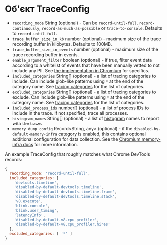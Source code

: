 # Об'єкт TraceConfig

* `recording_mode` String (optional) - Can be `record-until-full`, `record-continuously`, `record-as-much-as-possible` or `trace-to-console`. Defaults to `record-until-full`.
* `trace_buffer_size_in_kb` number (optional) - maximum size of the trace recording buffer in kilobytes. Defaults to 100MB.
* `trace_buffer_size_in_events` number (optional) - maximum size of the trace recording buffer in events.
* `enable_argument_filter` boolean (optional) - if true, filter event data according to a whitelist of events that have been manually vetted to not include any PII. See [the implementation in Chromium][trace_event_args_whitelist.cc] for specifics.
* `included_categories` String[] (optional) - a list of tracing categories to include. Can include glob-like patterns using `*` at the end of the category name. See [tracing categories][] for the list of categories.
* `excluded_categories` String[] (optional) - a list of tracing categories to exclude. Can include glob-like patterns using `*` at the end of the category name. See [tracing categories][] for the list of categories.
* `included_process_ids` number[] (optional) - a list of process IDs to include in the trace. If not specified, trace all processes.
* `histogram_names` String[] (optional) - a list of [histogram][] names to report with the trace.
* `memory_dump_config` Record<String, any> (optional) - if the `disabled-by-default-memory-infra` category is enabled, this contains optional additional configuration for data collection. See the [Chromium memory-infra docs][memory-infra docs] for more information.

An example TraceConfig that roughly matches what Chrome DevTools records:

```js
{
  recording_mode: 'record-until-full',
  included_categories: [
    'devtools.timeline',
    'disabled-by-default-devtools.timeline',
    'disabled-by-default-devtools.timeline.frame',
    'disabled-by-default-devtools.timeline.stack',
    'v8.execute',
    'blink.console',
    'blink.user_timing',
    'latencyInfo',
    'disabled-by-default-v8.cpu_profiler',
    'disabled-by-default-v8.cpu_profiler.hires'
  ],
  excluded_categories: [ '*' ]
}
```

[tracing categories]: https://chromium.googlesource.com/chromium/src/+/master/base/trace_event/builtin_categories.h
[memory-infra docs]: https://chromium.googlesource.com/chromium/src/+/master/docs/memory-infra/memory_infra_startup_tracing.md#the-advanced-way
[trace_event_args_whitelist.cc]: https://chromium.googlesource.com/chromium/src/+/master/services/tracing/public/cpp/trace_event_args_whitelist.cc
[histogram]: https://chromium.googlesource.com/chromium/src.git/+/HEAD/tools/metrics/histograms/README.md

